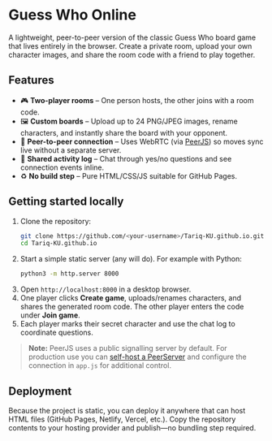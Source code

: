 # Guess Who Online

A lightweight, peer-to-peer version of the classic Guess Who board game that lives entirely in the browser. Create a private room, upload your own character images, and share the room code with a friend to play together.

## Features

- 🎮 **Two-player rooms** – One person hosts, the other joins with a room code.
- 🖼️ **Custom boards** – Upload up to 24 PNG/JPEG images, rename characters, and instantly share the board with your opponent.
- 🔐 **Peer-to-peer connection** – Uses WebRTC (via [PeerJS](https://peerjs.com/)) so moves sync live without a separate server.
- 📝 **Shared activity log** – Chat through yes/no questions and see connection events inline.
- ♻️ **No build step** – Pure HTML/CSS/JS suitable for GitHub Pages.

## Getting started locally

1. Clone the repository:
   ```bash
   git clone https://github.com/<your-username>/Tariq-KU.github.io.git
   cd Tariq-KU.github.io
   ```
2. Start a simple static server (any will do). For example with Python:
   ```bash
   python3 -m http.server 8000
   ```
3. Open `http://localhost:8000` in a desktop browser.
4. One player clicks **Create game**, uploads/renames characters, and shares the generated room code. The other player enters the code under **Join game**.
5. Each player marks their secret character and use the chat log to coordinate questions.

> **Note:** PeerJS uses a public signalling server by default. For production use you can [self-host a PeerServer](https://github.com/peers/peerjs-server) and configure the connection in `app.js` for additional control.

## Deployment

Because the project is static, you can deploy it anywhere that can host HTML files (GitHub Pages, Netlify, Vercel, etc.). Copy the repository contents to your hosting provider and publish—no bundling step required.
